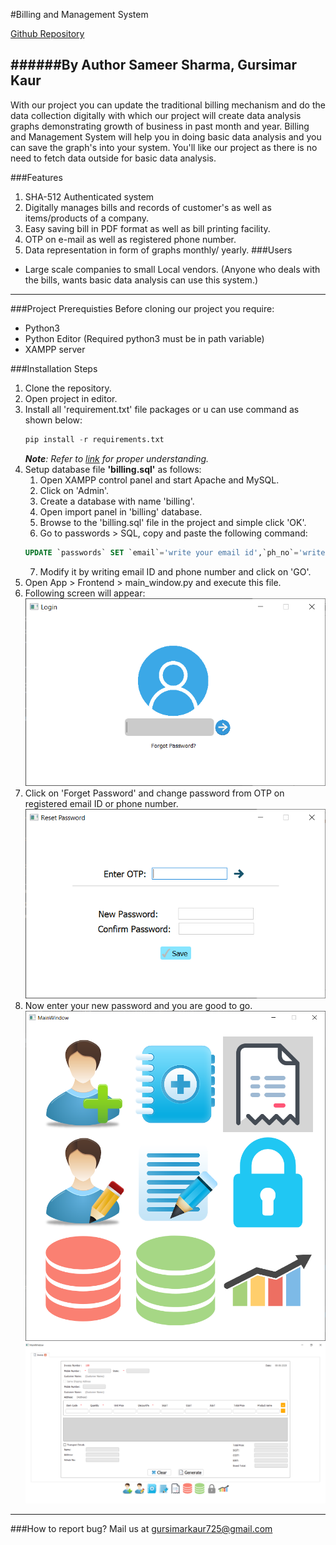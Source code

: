 <!-- Step-1 Identify the project -->

#Billing and Management System

[Github Repository](https://github.com/sameersharma1999/Billing-Project, 'Billing and Management System')

######By Author Sameer Sharma, Gursimar Kaur
---
<!-- Step-2 Evaluate the project -->
With our project you can update the traditional billing mechanism and do the data collection digitally with which our project will create data analysis graphs demonstrating growth of business in past month and year. Billing and Management System will help you in doing basic data analysis and you can save the graph's into your system. You'll like our project as there is no need to fetch data outside for basic data analysis.
<!-- Now describe who can use the project -->
###Features
1. SHA-512 Authenticated system
2. Digitally manages bills and records of customer's as well as items/products of a company.
3. Easy saving bill in PDF format as well as bill printing facility.
4. OTP on e-mail as well as registered phone number.
5. Data representation in form of graphs monthly/ yearly.
###Users
* Large scale companies to small Local vendors. (Anyone who deals with the bills, wants basic data analysis can use this system.)
---
<!-- Step-3 Help reader to use the project -->

###Project Prerequisties
Before cloning our project you require:
* Python3
* Python Editor (Required python3 must be in path 
variable)
* XAMPP server

###Installation Steps
1. Clone the repository.
2. Open project in editor.
3. Install all 'requirement.txt' file packages or u can use command as shown below:
    ```python
    pip install -r requirements.txt
    ```
    _**Note**: Refer to [link](https://github.com/sameersharma1999/Billing-Project) for proper understanding._
4. Setup database file **'billing.sql'** as follows:
    1. Open XAMPP control panel and start Apache and MySQL.
    2. Click on 'Admin'.
    3. Create a database with name 'billing'.
    4. Open import panel in 'billing' database.
    5. Browse to the 'billing.sql' file in the project and simple click 'OK'.
    6. Go to passwords > SQL, copy and paste the following command: 
    ```sql
    UPDATE `passwords` SET `email`='write your email id',`ph_no`='write your phone number' WHERE 1
    ```
    7. Modify it by writing email ID and phone number and click on 'GO'.
5. Open App > Frontend > main_window.py and execute this file.
6. Following screen will appear:
    ![image](images/img/login.PNG)
7. Click on 'Forget Password' and change password from OTP on registered email ID or phone number.
    ![image](images/img/forget.PNG)
8. Now enter your new password and you are good to go.
    ![image](images/img/main.PNG)
    ![image](images/img/bil.PNG)
---
<!-- Step-4 Engage -->
<!-- How to report a Bug -->
###How to report bug?
Mail us at gursimarkaur725@gmail.com